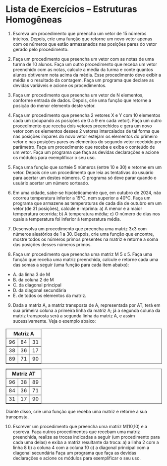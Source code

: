 # Lista de Exercícios – Estruturas Homogêneas

1. Escreva um procedimento que preencha um vetor de 15 números inteiros. Depois, crie uma
função que retorne um novo vetor apenas com os números que estão armazenados nas
posições pares do vetor gerado pelo procedimento.

2. Faça um procedimento que preencha um vetor com as notas de uma turma de 10 alunos. Faça
um outro procedimento que receba um vetor preenchido com as notas, calcule a média da
turma e conte quantos alunos obtiveram nota acima da média. Esse procedimento deve exibir
a média e o resultado da contagem. Faça um programa que declare as devidas variáveis e
acione os procedimentos.

3. Faça um procedimento que preencha um vetor de N elementos, conforme entrada de dados.
Depois, crie uma função que retorne a posição do menor elemento deste vetor.

4. Faça um procedimento que preencha 2 vetores X e Y com 10 elementos cada um (ocupando
as posições de 0 a 9 em cada vetor). Faça um outro procedimento que receba dois vetores
preenchidos e gera um novo vetor com os elementos desses 2 vetores intercalados de tal
forma que nas posições ímpares do novo vetor estejam os elementos do primeiro vetor e nas
posições pares os elementos do segundo vetor recebido por parâmetro. Faça um
procedimento que receba e exiba o conteúdo de um vetor. Faça um programa que faça as
devidas declarações e acione os módulos para exemplificar o seu uso.

5. Faça uma função que sorteie 5 números (entre 10 e 30) e retorne em um vetor. Depois crie
um procedimento que leia as tentativas do usuário para acertar um destes números. O
programa só deve parar quando o usuário acertar um número sorteado.

6. Em uma cidade, sabe-se hipoteticamente que, em outubro de 2024, não ocorreu temperatura
inferior a 15°C, nem superior a 40°C. Faça um programa que armazene as temperaturas de
cada dia de outubro em um vetor (de 31 posições), calcule e imprima:
a) A menor e a maior temperatura ocorrida;
b) A temperatura média;
c) O número de dias nos quais a temperatura foi inferior à temperatura média.

7. Desenvolva um procedimento que preencha uma matriz 3x3 com números aleatórios de 1 a 30. Depois, crie uma função que encontre, mostre todos os números primos presentes na
matriz e retorne a soma das posições desses números primos.

8. Faça um procedimento que preencha uma matriz M 5 x 5. Faça uma função que receba
uma matriz preenchida, calcule e retorne cada uma das somas a seguir (uma função para
cada item abaixo):
- A. da linha 3 de M
- B. da coluna 2 de M
- C. da diagonal principal
- D. da diagonal secundária
- E. de todos os elementos da matriz.

9. Dada a matriz A, a matriz transposta de A, representada por AT, terá em sua primeira
coluna a primeira linha da matriz A; já a segunda coluna da matriz transposta será a
segunda linha da matriz A, e assim sucessivamente. Veja o exemplo abaixo:

<div>
  <table border="1">
    <tr><th colspan="3">Matriz A</th></tr>
    <tr><td>96</td><td>84</td><td>31</td></tr>
    <tr><td>38</td><td>36</td><td>17</td></tr>
    <tr><td>89</td><td>71</td><td>90</td></tr>
  </table>
  <table border="1">
    <tr><th colspan="3">Matriz AT</th></tr>
    <tr><td>96</td><td>38</td><td>89</td></tr>
    <tr><td>84</td><td>36</td><td>71</td></tr>
    <tr><td>31</td><td>17</td><td>90</td></tr>
  </table>
</div>

Diante disso, crie uma função que receba uma matriz e retorne a sua transposta.

10. Escrever um procedimento que preencha uma matriz M(10,10) e a escreva. Faça outros
procedimentos que recebam uma matriz preenchida, realize as trocas indicadas a seguir
(um procedimento para cada uma delas) e exiba a matriz resultante da troca:
a) a linha 2 com a linha 8
b) a coluna 4 com a coluna 10
c) a diagonal principal com a diagonal secundária
Faça um programa que faça as devidas declarações e acione os módulos para exemplificar
o seu uso.
